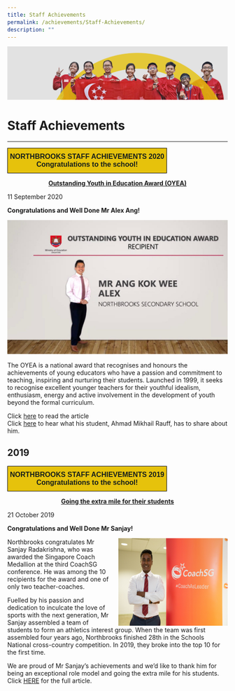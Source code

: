 ```yaml
---
title: Staff Achievements
permalink: /achievements/Staff-Achievements/
description: ""
---
```

![](/images/achievements.jpg)


Staff Achievements
==================

----

<style type="text/css">
.tg  {border-collapse:collapse;border-spacing:0;}
.tg td{border-color:black;border-style:solid;border-width:1px;font-family:Arial, sans-serif;font-size:14px;
  overflow:hidden;padding:10px 5px;word-break:normal;}
.tg th{border-color:black;border-style:solid;border-width:1px;font-family:Arial, sans-serif;font-size:14px;
  font-weight:normal;overflow:hidden;padding:10px 5px;word-break:normal;}
.tg .tg-39y2{background-color:#E6C20C;color:#141D1C;font-size:16px;font-weight:bold;text-align:center;vertical-align:top}
</style>
<table class="tg">
<thead>
  <tr>
    <td class="tg-39y2"><span style="color:#141D1C">NORTHBROOKS STAFF ACHIEVEMENTS 2020</span><br><span style="color:#141D1C">Congratulations to the school!</span><br></td>
  </tr>
</thead>
</table>

<center> <u><b>Outstanding Youth in Education Award (OYEA)</b></u> </center>


11 September 2020

  

<b>Congratulations and Well Done Mr Alex Ang!</b>

![](/images/OYEA_Alex%20Ang.jpeg)


The OYEA is a national award that recognises and honours the achievements of young educators who have a passion and commitment to teaching, inspiring and nurturing their students. Launched in 1999, it seeks to recognise excellent younger teachers for their youthful idealism, enthusiasm, energy and active involvement in the development of youth beyond the formal curriculum.  

  

Click [here](https://www.schoolbag.edu.sg/story/navigating-students-to-discover-their-best-self) to read the article <br>  Click [here](https://www.youtube.com/watch?v=1_gG_Mah0RQ&feature=youtu.be) to hear what his student, Ahmad Mikhail Rauff, has to share about him.




2019
----


<style type="text/css">
.tg  {border-collapse:collapse;border-spacing:0;}
.tg td{border-color:black;border-style:solid;border-width:1px;font-family:Arial, sans-serif;font-size:14px;
  overflow:hidden;padding:10px 5px;word-break:normal;}
.tg th{border-color:black;border-style:solid;border-width:1px;font-family:Arial, sans-serif;font-size:14px;
  font-weight:normal;overflow:hidden;padding:10px 5px;word-break:normal;}
.tg .tg-39y2{background-color:#E6C20C;color:#141D1C;font-size:16px;font-weight:bold;text-align:center;vertical-align:top}
</style>
<table class="tg">
<thead>
  <tr>
    <td class="tg-39y2"><span style="color:#141D1C">NORTHBROOKS STAFF ACHIEVEMENTS 2019</span><br><span style="color:#141D1C">Congratulations to the school!</span></td>
  </tr>
</thead>
</table>


<center> <u><b>Going the extra mile for their students</b></u> </center>

21 October 2019

  

<b>Congratulations and Well Done Mr Sanjay!</b>


<img src="/images/Sanjay%20Coach%20Medallion%202.jpg" style="width:250px;height:200px;margin-left:15px;" align = "right">

Northbrooks congratulates Mr Sanjay Radakrishna, who was awarded the Singapore Coach Medallion at the third CoachSG conference. He was among the 10 recipients for the award and one of only two teacher-coaches.  

Fuelled by his passion and dedication to inculcate the love of sports with the next generation, Mr Sanjay assembled a team of students to form an athletics interest group. When the team was first assembled four years ago, Northbrooks finished 28th in the Schools National cross-country competition. In 2019, they broke into the top 10 for the first time. 

We are proud of Mr Sanjay’s achievements and we’d like to thank him for being an exceptional role model and going the extra mile for his students. Click [HERE](https://www.straitstimes.com/sport/schools/going-the-extra-mile-for-their-students?utm_source=STSmartphone&utm_medium=share&utm_term=2019-10-15+06%3A03%3A49) for the full article.